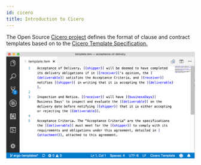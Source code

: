 ```yaml
---
id: cicero
title: Introduction to Cicero
---
```


The Open Source [Cicero project](https://github.com/accordproject/cicero) defines the format of clause and contract templates based on to the [Cicero Template Specification.](cicero-specification.md)

![Template Grammar](/docs/assets/grammar.png)
